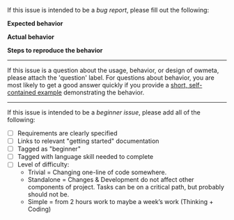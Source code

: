 
If this issue is intended to be a *bug report*, please fill out the following:

**Expected behavior**

**Actual behavior**

**Steps to reproduce the behavior**

---

If this issue is a question about the usage, behavior, or design of owmeta,
please attach the 'question' label. For questions about behavior, you are most
likely to get a good answer quickly if you provide a [short, self-contained
example](http://www.sscce.org/) demonstrating the behavior.

---

If this issue is intended to be a *beginner issue*, please add all of the following:

- [ ] Requirements are clearly specified
- [ ] Links to relevant "getting started" documentation
- [ ] Tagged as "beginner"
- [ ] Tagged with language skill needed to complete
- [ ] Level of difficulty:
  * Trivial = Changing one-line of code somewhere.
  * Standalone = Changes & Development do not affect other components of project. Tasks can be on a critical path, but probably should not be.
  * Simple = from 2 hours work to maybe a week’s work (Thinking + Coding)

